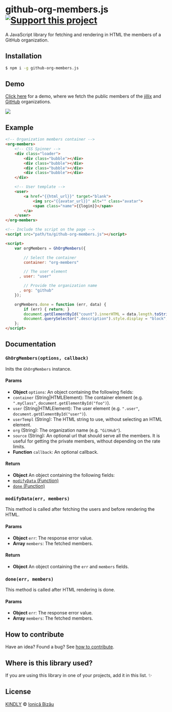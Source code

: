# github-org-members.js [![Support this project][donate-now]][paypal-donations]

A JavaScript library for fetching and rendering in HTML the members of a GitHub organization.

## Installation

```sh
$ npm i -g github-org-members.js
```

## Demo

[Click here](http://ionicabizau.github.io/github-org-members.js/) for a demo, where we fetch the public members of the [jillix](https://github.com/github) and [GitHub](https://github.com/github) organizations.

[![](http://i.imgur.com/Mjdi8u8.png)](http://ionicabizau.github.io/github-org-members.js/)

## Example
```html
<!-- Organization members container -->
<org-members>
    <!-- CSS Spinner -->
    <div class="loader">
        <div class="bubble"></div>
        <div class="bubble"></div>
        <div class="bubble"></div>
        <div class="bubble"></div>
    </div>

    <!-- User template -->
    <user>
        <a href="{{html_url}}" target="blank">
            <img src="{{avatar_url}}" alt="" class="avatar">
            <span class="name">{{login}}</span>
        </a>
    </user>
</org-members>

<!-- Include the script on the page -->
<script src="path/to/github-org-members.js"></script>

<script>
    var orgMembers = GhOrgMembers({

        // Select the container
        container: "org-members"

        // The user element
      , user: "user"

        // Provide the organization name
      , org: "github"
    });

    orgMembers.done = function (err, data) {
        if (err) { return; }
        document.getElementById("count").innerHTML = data.length.toString();
        document.querySelector(".description").style.display = "block";
    };
</script>
```

## Documentation

### `GhOrgMembers(options, callback)`
Inits the `GhOrgMembers` instance.

#### Params
- **Object** `options`: An object containing the following fields:
 - `container` (String|HTMLElement): The container element (e.g. `".myClass"`, `document.getElementById("foo")`).
 - `user` (String|HTMLElement): The user element (e.g. `".user"`, `document.getElementById("user")`).
 - `userTempl` (String): The HTML string to use, without selecting an HTML element.
 - `org` (String): The organization name (e.g. `"GitHub"`).
 - `source` (String): An optional url that should serve all the members. It is useful for getting the private members, without depending on the rate limits.
- **Function** `callback`: An optional callback.

#### Return
- **Object** An object containing the following fields:
 - [`modifyData` (Function)](#selfmodifydataerr-members)
 - [`done` (Function)](#selfdoneerr-members)

### `modifyData(err, members)`
This method is called after fetching the users and before rendering the HTML.

#### Params
- **Object** `err`: The response error value.
- **Array** `members`: The fetched members.

#### Return
- **Object** An object containing the `err` and `members` fields.

### `done(err, members)`
This method is called after HTML rendering is done.

#### Params
- **Object** `err`: The response error value.
- **Array** `members`: The fetched members.

## How to contribute
Have an idea? Found a bug? See [how to contribute][contributing].

## Where is this library used?
If you are using this library in one of your projects, add it in this list. :sparkles:

## License

[KINDLY][license] © [Ionică Bizău][website]

[license]: http://ionicabizau.github.io/kindly-license/?author=Ionic%C4%83%20Biz%C4%83u%20%3Cbizauionica@gmail.com%3E&year=2015

[website]: http://ionicabizau.net
[paypal-donations]: https://www.paypal.com/cgi-bin/webscr?cmd=_s-xclick&hosted_button_id=RVXDDLKKLQRJW
[donate-now]: http://i.imgur.com/6cMbHOC.png

[contributing]: /CONTRIBUTING.md
[docs]: /DOCUMENTATION.md